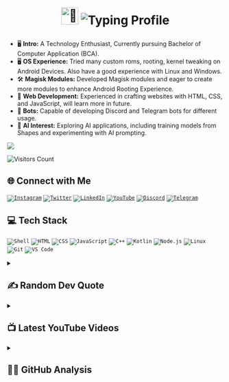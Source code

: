 # <p align="center"><a href="https://youtube.com/flaxcubegaming"><img src="https://media.giphy.com/media/hvRJCLFzcasrR4ia7z/giphy.gif" width="40px" alt="👋"></a> ![Typing Profile](https://readme-typing-svg.demolab.com?duration=3000&pause=1000&color=808080&vCenter=true&random=false&width=500&height=30&lines=Hello+World%2C+I'm+%3C%2FShivam%3E;Passionate+about+software+development;Learning+Something+new+Everyday;Interested+in+Cyber+Security)
- 🖥 **Intro:** A Technology Enthusiast, Currently pursuing Bachelor of Computer Application (BCA).
- 🖥️ **OS Experience:** Tried many custom roms, rooting, kernel tweaking on Android Devices. Also have a good experience with Linux and Windows.
- 🛠️ **Magisk Modules:** Developed Magisk modules and eager to create more modules to enhance Android Rooting Experience.
- 🎨 **Web Development:** Experienced in crafting websites with HTML, CSS, and JavaScript, will learn more in future.
- 🤖 **Bots:** Capable of developing Discord and Telegram bots for different usage.
- 🔬 **AI Interest:** Exploring AI applications, including training models from Shapes and experimenting with AI prompting.

<a href="https://discord.com/users/1213477076976275526/"><img src="https://discord.c99.nl/widget/theme-2/1213477076976275526.png"></a>

![Visitors Count](https://visitcount.itsvg.in/api?id=ShivamXD6&label=Visitors&color=1&icon=5&pretty=false)

## 🌐 Connect with Me
<code>[![Instagram](https://img.shields.io/badge/Instagram-%23E4405F.svg?style=for-the-badge&logo=Instagram&logoColor=white)](https://instagram.com/shivam_xd6)</code>
<code>[![Twitter](https://img.shields.io/badge/Twitter-%231DA1F2.svg?style=for-the-badge&logo=Twitter&logoColor=white)](https://twitter.com/shivamxd6)</code>
<code>[![LinkedIn](https://img.shields.io/badge/LinkedIn-%230077B5.svg?style=for-the-badge&logo=LinkedIn&logoColor=white)](https://www.linkedin.com/in/shivamxd6/)</code>
<code>[![YouTube](https://img.shields.io/badge/YouTube-%23FF0000.svg?style=for-the-badge&logo=YouTube&logoColor=white)](https://www.youtube.com/c/FlaxCubeGaming)</code>
<code>[![Discord](https://img.shields.io/badge/Discord-%237289DA.svg?style=for-the-badge&logo=Discord&logoColor=white)](https://discord.com/invite/gw3cRp6xBw)</code>
<code>[![Telegram](https://img.shields.io/badge/Telegram-%232CA5E0.svg?style=for-the-badge&logo=Telegram&logoColor=white)](https://telegram.me/shastikxd)</code>


## 💻 Tech Stack
<code>![Shell](https://img.shields.io/badge/shell-%23121011.svg?style=for-the-badge&logo=gnu-bash&logoColor=white)</code>
<code>![HTML](https://img.shields.io/badge/html5-%23E34F26.svg?style=for-the-badge&logo=html5&logoColor=white)</code>
<code>![CSS](https://img.shields.io/badge/css3-%231572B6.svg?style=for-the-badge&logo=css3&logoColor=white)</code>
<code>![JavaScript](https://img.shields.io/badge/javascript-%23323330.svg?style=for-the-badge&logo=javascript&logoColor=%23F7DF1E)</code>
<code>![C++](https://img.shields.io/badge/c++-%2300599C.svg?style=for-the-badge&logo=c%2B%2B&logoColor=white)</code>
<code>![Kotlin](https://img.shields.io/badge/kotlin-%230095D5.svg?style=for-the-badge&logo=kotlin&logoColor=white)</code>
<code>![Node.js](https://img.shields.io/badge/node.js-%2343853D.svg?style=for-the-badge&logo=node.js&logoColor=white)</code>
<code>![Linux](https://img.shields.io/badge/Linux-%23FCC624.svg?style=for-the-badge&logo=linux&logoColor=black)</code>
<code>![Git](https://img.shields.io/badge/Git-%23F05032.svg?style=for-the-badge&logo=git&logoColor=white)</code>
<code>![VS Code](https://img.shields.io/badge/VS_Code-%23007ACC.svg?style=for-the-badge&logo=visual-studio-code&logoColor=white)</code>

<details>
<summary><h2>✍️ Random Dev Quote</h2></summary>
  
![Readme Quotes](https://quotes-github-readme.vercel.app/api?type=vertical&theme=algolia)
</details>

<details>
  <summary><h2>📺 Latest YouTube Videos</h2></summary>
  
  <!-- BEGIN YOUTUBE-CARDS -->
[![How to edit/change home pop-up of Dynamons mods](https://ytcards.demolab.com/?id=2-k04nyvIDI&title=How+to+edit%2Fchange+home+pop-up+of+Dynamons+mods&lang=en&timestamp=1638538327&background_color=%230d1117&title_color=%23ffffff&stats_color=%23dedede&max_title_lines=1&width=250&border_radius=5 "How to edit/change home pop-up of Dynamons mods")](https://www.youtube.com/watch?v=2-k04nyvIDI)
[![All Legendary Pokemons Fan Mod](https://ytcards.demolab.com/?id=oe0XOU7NhKs&title=All+Legendary+Pokemons+Fan+Mod&lang=en&timestamp=1638427461&background_color=%230d1117&title_color=%23ffffff&stats_color=%23dedede&max_title_lines=1&width=250&border_radius=5 "All Legendary Pokemons Fan Mod")](https://www.youtube.com/watch?v=oe0XOU7NhKs)
[![How to make starter house in Minecraft. Minecraft:Starter House For Begginers.](https://ytcards.demolab.com/?id=-dxX1N_7bFI&title=How+to+make+starter+house+in+Minecraft.+Minecraft%3AStarter+House+For+Begginers.&lang=en&timestamp=1636379656&background_color=%230d1117&title_color=%23ffffff&stats_color=%23dedede&max_title_lines=1&width=250&border_radius=5 "How to make starter house in Minecraft. Minecraft:Starter House For Begginers.")](https://www.youtube.com/watch?v=-dxX1N_7bFI)
[![Pokemon Ash Fantasy Diwali🪔 Edition Mod.](https://ytcards.demolab.com/?id=mc7wuWIRB3I&title=Pokemon+Ash+Fantasy+Diwali%F0%9F%AA%94+Edition+Mod.&lang=en&timestamp=1636282143&background_color=%230d1117&title_color=%23ffffff&stats_color=%23dedede&max_title_lines=1&width=250&border_radius=5 "Pokemon Ash Fantasy Diwali🪔 Edition Mod.")](https://www.youtube.com/watch?v=mc7wuWIRB3I)
[![Pokemon Ash Fantasy Beta 1.6.2 By FC](https://ytcards.demolab.com/?id=UtxQmrMsX28&title=Pokemon+Ash+Fantasy+Beta+1.6.2+By+FC&lang=en&timestamp=1607339947&background_color=%230d1117&title_color=%23ffffff&stats_color=%23dedede&max_title_lines=1&width=250&border_radius=5 "Pokemon Ash Fantasy Beta 1.6.2 By FC")](https://www.youtube.com/watch?v=UtxQmrMsX28)
[![Pokemon Ash Beta 1.6.0 Mod By FC](https://ytcards.demolab.com/?id=16UE-saU-5s&title=Pokemon+Ash+Beta+1.6.0+Mod+By+FC&lang=en&timestamp=1602424195&background_color=%230d1117&title_color=%23ffffff&stats_color=%23dedede&max_title_lines=1&width=250&border_radius=5 "Pokemon Ash Beta 1.6.0 Mod By FC")](https://www.youtube.com/watch?v=16UE-saU-5s)
<!-- END YOUTUBE-CARDS -->
</details>

<details>
<summary><h2>🕵️‍♂️ GitHub Analysis</h2></summary>

### 🏆 Trophies
![GitHub Trophies](https://github-profile-trophy.vercel.app/?username=shivamxd6&no-bg=true)
### 📈 Stats
![GitHub Stats](https://github-readme-stats.vercel.app/api?username=ShivamXD6&show_icons=true&theme=transparent)
![GitHub Streak](https://github-readme-streak-stats.herokuapp.com?user=ShivamXD6&theme=transparent&border_radius=5.0)
### 🌟 Most Used Languages
![Most Used Programming Languages](https://github-readme-stats.vercel.app/api/top-langs/?username=ShivamXD6&theme=transparent&hide_border=false&include_all_commits=true&count_private=true&layout=compact)
### 📊 Activity Graph
![Activity Graph](https://github-readme-activity-graph.vercel.app/graph?username=ShivamXD6&area=true&theme=github-dark-dimmed&custom_title=Shivam's%20Activity%20Graph)
### 🔝 Top Contributed Repository
![](https://github-contributor-stats.vercel.app/api?username=ShivamXD6&limit=5&theme=dark&combine_all_yearly_contributions=true)
</details>
